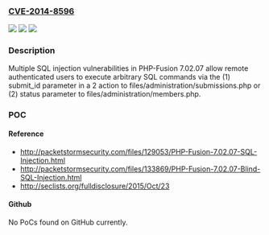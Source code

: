 ### [CVE-2014-8596](https://cve.mitre.org/cgi-bin/cvename.cgi?name=CVE-2014-8596)
![](https://img.shields.io/static/v1?label=Product&message=n%2Fa&color=blue)
![](https://img.shields.io/static/v1?label=Version&message=n%2Fa&color=blue)
![](https://img.shields.io/static/v1?label=Vulnerability&message=n%2Fa&color=brighgreen)

### Description

Multiple SQL injection vulnerabilities in PHP-Fusion 7.02.07 allow remote authenticated users to execute arbitrary SQL commands via the (1) submit_id parameter in a 2 action to files/administration/submissions.php or (2) status parameter to files/administration/members.php.

### POC

#### Reference
- http://packetstormsecurity.com/files/129053/PHP-Fusion-7.02.07-SQL-Injection.html
- http://packetstormsecurity.com/files/133869/PHP-Fusion-7.02.07-Blind-SQL-Injection.html
- http://seclists.org/fulldisclosure/2015/Oct/23

#### Github
No PoCs found on GitHub currently.

